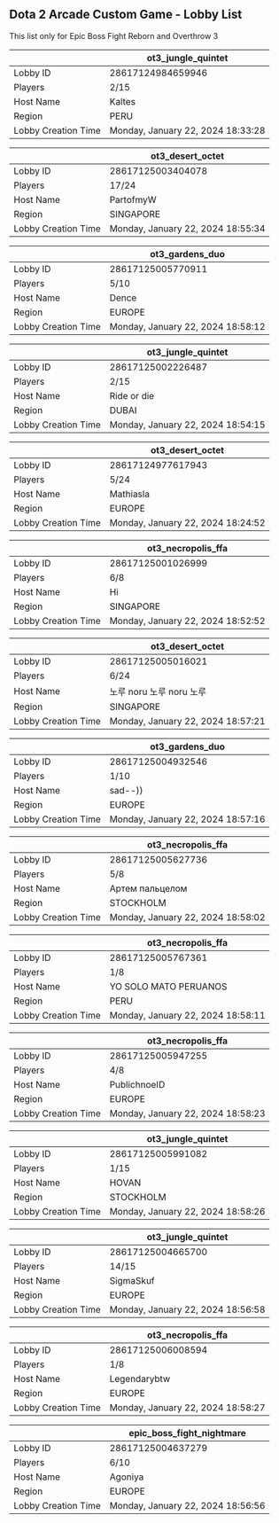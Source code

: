 ## Dota 2 Arcade Custom Game - Lobby List

This list only for Epic Boss Fight Reborn and Overthrow 3

|  | ot3_jungle_quintet |
| ------ | ------ |
| Lobby ID | 28617124984659946 |
| Players | 2/15 |
| Host Name | Kaltes |
| Region | PERU |
| Lobby Creation Time | Monday, January 22, 2024 18:33:28 |


|  | ot3_desert_octet |
| ------ | ------ |
| Lobby ID | 28617125003404078 |
| Players | 17/24 |
| Host Name | PartofmyW |
| Region | SINGAPORE |
| Lobby Creation Time | Monday, January 22, 2024 18:55:34 |


|  | ot3_gardens_duo |
| ------ | ------ |
| Lobby ID | 28617125005770911 |
| Players | 5/10 |
| Host Name | Dence |
| Region | EUROPE |
| Lobby Creation Time | Monday, January 22, 2024 18:58:12 |


|  | ot3_jungle_quintet |
| ------ | ------ |
| Lobby ID | 28617125002226487 |
| Players | 2/15 |
| Host Name | Ride or die |
| Region | DUBAI |
| Lobby Creation Time | Monday, January 22, 2024 18:54:15 |


|  | ot3_desert_octet |
| ------ | ------ |
| Lobby ID | 28617124977617943 |
| Players | 5/24 |
| Host Name | Mathiasla |
| Region | EUROPE |
| Lobby Creation Time | Monday, January 22, 2024 18:24:52 |


|  | ot3_necropolis_ffa |
| ------ | ------ |
| Lobby ID | 28617125001026999 |
| Players | 6/8 |
| Host Name | Hi |
| Region | SINGAPORE |
| Lobby Creation Time | Monday, January 22, 2024 18:52:52 |


|  | ot3_desert_octet |
| ------ | ------ |
| Lobby ID | 28617125005016021 |
| Players | 6/24 |
| Host Name | 노루 noru 노루 noru 노루 |
| Region | SINGAPORE |
| Lobby Creation Time | Monday, January 22, 2024 18:57:21 |


|  | ot3_gardens_duo |
| ------ | ------ |
| Lobby ID | 28617125004932546 |
| Players | 1/10 |
| Host Name | sad--)) |
| Region | EUROPE |
| Lobby Creation Time | Monday, January 22, 2024 18:57:16 |


|  | ot3_necropolis_ffa |
| ------ | ------ |
| Lobby ID | 28617125005627736 |
| Players | 5/8 |
| Host Name | Артем пальцелом |
| Region | STOCKHOLM |
| Lobby Creation Time | Monday, January 22, 2024 18:58:02 |


|  | ot3_necropolis_ffa |
| ------ | ------ |
| Lobby ID | 28617125005767361 |
| Players | 1/8 |
| Host Name | YO SOLO MATO PERUANOS |
| Region | PERU |
| Lobby Creation Time | Monday, January 22, 2024 18:58:11 |


|  | ot3_necropolis_ffa |
| ------ | ------ |
| Lobby ID | 28617125005947255 |
| Players | 4/8 |
| Host Name | PublichnoeID |
| Region | EUROPE |
| Lobby Creation Time | Monday, January 22, 2024 18:58:23 |


|  | ot3_jungle_quintet |
| ------ | ------ |
| Lobby ID | 28617125005991082 |
| Players | 1/15 |
| Host Name | HOVAN |
| Region | STOCKHOLM |
| Lobby Creation Time | Monday, January 22, 2024 18:58:26 |


|  | ot3_jungle_quintet |
| ------ | ------ |
| Lobby ID | 28617125004665700 |
| Players | 14/15 |
| Host Name | SigmaSkuf |
| Region | EUROPE |
| Lobby Creation Time | Monday, January 22, 2024 18:56:58 |


|  | ot3_necropolis_ffa |
| ------ | ------ |
| Lobby ID | 28617125006008594 |
| Players | 1/8 |
| Host Name | Legendarybtw |
| Region | EUROPE |
| Lobby Creation Time | Monday, January 22, 2024 18:58:27 |


|  | epic_boss_fight_nightmare |
| ------ | ------ |
| Lobby ID | 28617125004637279 |
| Players | 6/10 |
| Host Name | Agoniya |
| Region | EUROPE |
| Lobby Creation Time | Monday, January 22, 2024 18:56:56 |


